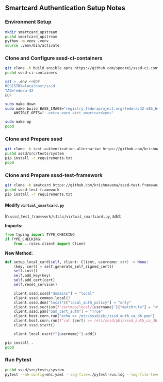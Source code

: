 ## Smartcard Authentication Setup Notes

### Environment Setup

```bash
mkdir smartcard_upstream
pushd smartcard_upstream
python -m venv .venv
source .venv/bin/activate
```

### Clone and Configure sssd-ci-containers

```bash
git clone -b build_ansible_opts https://github.com/spoore1/sssd-ci-containers
pushd sssd-ci-containers

cat > .env <<EOF
REGISTRY=localhost/sssd
TAG=fedora-42
EOF

sudo make down
sudo make build BASE_IMAGE="registry.fedoraproject.org/fedora:42-x86_64" TAG="fedora-42" \
    ANSIBLE_OPTS="--extra-vars virt_smartcard=yes"

sudo make up
popd
```

### Clone and Prepare sssd

```bash
git clone -b test-authentication-alternative https://github.com/krishnavema/sssd.git
pushd sssd/src/tests/system
pip install -r requirements.txt
popd
```

### Clone and Prepare sssd-test-framework

```bash
git clone -b smatcard https://github.com/krishnavema/sssd-test-framework.git
pushd sssd-test-framework
pip install -r requirements.txt
```

#### Modify `virtual_smartcard.py`

In `sssd_test_framework/utils/virtual_smartcard.py`, add:

**Imports:**

```python
from typing import TYPE_CHECKING
if TYPE_CHECKING:
    from ..roles.client import Client
```

**New Method:**

```python
def setup_local_card(self, client: Client, username: str) -> None:
    (key, cert) = self.generate_self_signed_cert()
    self.init()
    self.add_key(key)
    self.add_cert(cert)
    self.reset_service()

    client.sssd.sssd["domains"] = "local"
    client.sssd.common.local()
    client.sssd.dom("local")["local_auth_policy"] = "only"
    client.sssd.section(f"certmap/local/{username}")["matchrule"] = "<SUBJECT>.*CN=Test Cert*"
    client.sssd.pam["pam_cert_auth"] = "True"
    client.host.conn.run("echo >> /etc/sssd/pki/sssd_auth_ca_db.pem")
    client.host.conn.run(f"cat {cert} >> /etc/sssd/pki/sssd_auth_ca_db.pem")
    client.sssd.start()

    client.local.user(f"{username}").add()
```

```bash
pip install .
popd
```

### Run Pytest

```bash
pushd sssd/src/tests/system
pytest --mh-config=mhc.yaml --log-file=./pytest-run.log --log-file-level=INFO --log-file-format='%(asctime)s [%(name)s] %(levelname)s %(message)s' --log-file-date-format='%Y-%m-%dT%H:%M:%S%z' -vsx tests/test_smartcard.py -k test_smart_card_setup
```
